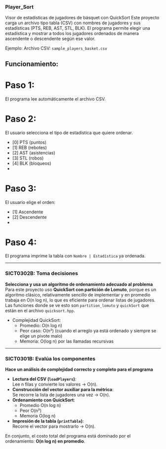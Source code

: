 ### Player_Sort
Visor de estadísticas de jugadores de básquet con QuickSort
Este proyecto carga un archivo tipo tabla (CSV) con nombres de jugadores y sus estadísticas (PTS, REB, AST, STL, BLK). El programa permite elegir una estadística y mostrar a todos los jugadores ordenados de manera ascendente o descendente según ese valor.

Ejemplo:
Archivo CSV: `sample_players_basket.csv`

## Funcionamiento:

# Paso 1: 
El programa lee automáticamente el archivo CSV.

# Paso 2: 
El usuario selecciona el tipo de estadística que quiere ordenar.
   - [0] PTS (puntos)
   - [1] REB (rebotes)
   - [2] AST (asistencias)
   - [3] STL (robos)
   - [4] BLK (bloqueos)
   - 
# Paso 3:
El usuario elige el orden:
   - [1] Ascendente
   - [2] Descendente
   - 
# Paso 4:
El programa imprime la tabla con `Nombre | Estadística` ya ordenada.

---

### SICT0302B: Toma decisiones
**Selecciona y usa un algoritmo de ordenamiento adecuado al problema**  
Para este proyecto uso **QuickSort con partición de Lomuto**, porque es un algoritmo clásico, relativamente sencillo de implementar y en promedio trabaja en O(n log n), lo que es eficiente para ordenar listas de jugadores.  
Las funciones donde se ve esto son `partition_lomuto` y `quickSort` que están en el archivo `quicksort.hpp`.

- Complejidad QuickSort:
  - Promedio: O(n log n)
  - Peor caso: O(n²) (cuando el arreglo ya está ordenado y siempre se elige un pivote malo)
  - Memoria: O(log n) por las llamadas recursivas

---

### SICT0301B: Evalúa los componentes
**Hace un análisis de complejidad correcto y completo para el programa**

- **Lectura del CSV (`loadPlayers`)**:  
  Lee n filas y convierte los valores → O(n).
- **Construcción del vector auxiliar para la métrica**:  
  Se recorre la lista de jugadores una vez → O(n).
- **Ordenamiento con QuickSort**:  
  - Promedio O(n log n)  
  - Peor O(n²)  
  - Memoria O(log n)
- **Impresión de la tabla (`printTable`)**:  
  Recorre el vector para mostrarlo → O(n).

En conjunto, el costo total del programa está dominado por el ordenamiento: **O(n log n) en promedio**.


